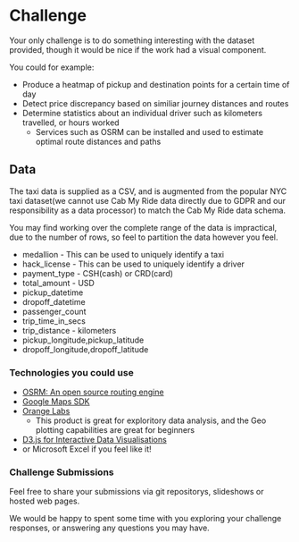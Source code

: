 # Challenge
Your only challenge is to do something interesting with the dataset provided, though it would be nice if the work had a visual component.

You could for example:

* Produce a heatmap of pickup and destination points for a certain time of day
* Detect price discrepancy based on similiar journey distances and routes
* Determine statistics about an individual driver such as kilometers travelled, or hours worked
    * Services such as OSRM can be installed and used to estimate optimal route distances and paths

## Data
The taxi data is supplied as a CSV, and is augmented from the popular NYC taxi dataset(we cannot use Cab My Ride data directly due to GDPR and our responsibility as a data processor) to match the Cab My Ride data schema.

You may find working over the complete range of the data is impractical, due to the number of rows, so feel to partition the data however you feel.

* medallion  - This can be used to uniquely identify a taxi
* hack_license - This can be used to uniquely identify a driver
* payment_type - CSH(cash) or CRD(card)
* total_amount - USD
* pickup_datetime
* dropoff_datetime
* passenger_count
* trip_time_in_secs
* trip_distance - kilometers
* pickup_longitude,pickup_latitude
* dropoff_longitude,dropoff_latitude

### Technologies you could use

* [OSRM: An open source routing engine](http://project-osrm.org)
* [Google Maps SDK](https://developers.google.com/maps/documentation/javascript/tutorial)
* [Orange Labs](https://orange.biolab.si/download/)
    * This product is great for exploritory data analysis, and the Geo plotting capabilities are great for beginners
* [D3.js for Interactive Data Visualisations](https://d3js.org)
* or Microsoft Excel if you feel like it!

### Challenge Submissions

Feel free to share your submissions via git repositorys, slideshows or hosted web pages.

We would be happy to spent some time with you exploring your challenge responses, or answering any questions you may have.